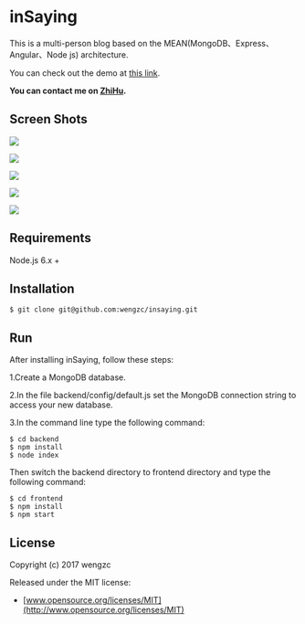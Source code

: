 # inSaying


This is a multi-person blog based on the MEAN(MongoDB、Express、Angular、Node js) architecture.

You can check out the demo at [this link](http://www.insaying.com).

**You can contact me on [ZhiHu](https://www.zhihu.com/people/weng-ze-chuan).**

## Screen Shots


![](http://oh3ojs6ov.bkt.clouddn.com/home.png)

![](http://oh3ojs6ov.bkt.clouddn.com/article.png)

![](http://oh3ojs6ov.bkt.clouddn.com/notification.png)

![](http://oh3ojs6ov.bkt.clouddn.com/homepage.png)

![](http://oh3ojs6ov.bkt.clouddn.com/login.png)

## Requirements

Node.js 6.x +

## Installation

    $ git clone git@github.com:wengzc/insaying.git

## Run 
After installing inSaying, follow these steps:

1.Create a MongoDB database.

2.In the file backend/config/default.js set the MongoDB connection string to access your new database.

3.In the command line type the following command:

    $ cd backend
    $ npm install
    $ node index
    
Then switch the backend directory  to frontend directory and type the following command:

	$ cd frontend
	$ npm install
	$ npm start
	  
## License

Copyright (c) 2017 wengzc

Released under the MIT license:

* [www.opensource.org/licenses/MIT](http://www.opensource.org/licenses/MIT)